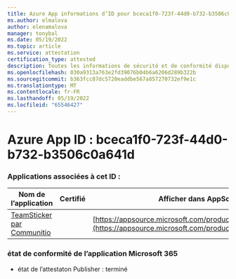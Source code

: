 ```yaml
---
title: Azure App informations d’ID pour bceca1f0-723f-44d0-b732-b3506c0a641d
ms.author: elmalova
author: elenamalova
manager: tonybal
ms.date: 05/19/2022
ms.topic: article
ms.service: attestation
certification_type: attested
description: Toutes les informations de sécurité et de conformité disponibles pour bceca1f0-723f-44d0-b732-b3506c0a641d.
ms.openlocfilehash: 030a9313a763e2fd39076b04b6a6206d289b322b
ms.sourcegitcommit: b363fcc87dc5720eaddbe567a857270732ef9e1c
ms.translationtype: MT
ms.contentlocale: fr-FR
ms.lasthandoff: 05/19/2022
ms.locfileid: "65546427"
---
```

# <a name="azure-app-id-bceca1f0-723f-44d0-b732-b3506c0a641d"></a>Azure App ID : bceca1f0-723f-44d0-b732-b3506c0a641d


### <a name="apps-associated-with-this-id"></a>Applications associées à cet ID :
| **Nom de l’application** | **Certifié** | **Afficher dans AppSource** |
|--------------|---------------|-----------------------|
| [TeamSticker par Communitio](../forward/WA200000894.md) |  | [https://appsource.microsoft.com/product/office/WA200000894](https://appsource.microsoft.com/product/office/WA200000894) |

### <a name="microsoft-365-app-compliance-status"></a>état de conformité de l’application Microsoft 365
- état de l’attestaton Publisher : terminé
